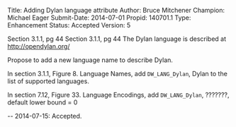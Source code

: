 Title:       Adding Dylan language attribute
Author:      Bruce Mitchener
Champion:    Michael Eager
Submit-Date: 2014-07-01
Propid:      140701.1
Type:        Enhancement
Status:      Accepted
Version:     5

Section 3.1.1, pg 44
Section 3.1.1, pg 44
The Dylan language is described at http://opendylan.org/

Propose to add a new language name to describe Dylan.

In section 3.1.1, Figure 8. Language Names, add
   `DW_LANG_Dylan`, Dylan
to the list of supported languages.

In section 7.12, Figure 33. Language Encodings, add
   `DW_LANG_Dylan`, ???????, default lower bound = 0


--
2014-07-15: Accepted. 
